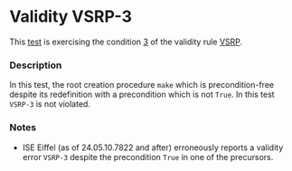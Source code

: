 # Validity VSRP-3

This [test](.) is exercising the condition [3](../Readme.md) of the validity rule [VSRP](../../vsrp/Readme.md).

### Description

In this test, the root creation procedure `make` which is precondition-free despite its redefinition with a precondition which is not `True`. In this test `VSRP-3` is not violated.

### Notes

* ISE Eiffel (as of 24.05.10.7822 and after) erroneously reports a validity error `VSRP-3` despite the precondition `True` in one of the precursors.
